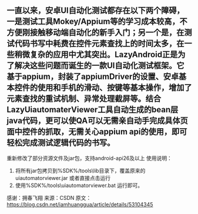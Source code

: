 一直以来，安卓UI自动化测试都存在以下两个障碍，一是测试工具Mokey/Appium等的学习成本较高，不方便刚接触移动端自动化的新手入门；另一个是，在测试代码书写中耗费在控件元素查找上的时间太多，在一些稍微复杂的应用中尤其突出。LazyAndroid正是为了解决这些问题而诞生的一款UI自动化测试框架。它基于appium，封装了appiumDriver的设置、安卓基本控件的使用和手机的滑动、按键等基本操作，增加了元素查找的重试机制、异常处理截屏等。结合LazyUiautomaterViewer工具自动生成的bean层java代码，更可以使QA可以无需亲自动手完成具体页面中控件的抓取，无需关心appium api的使用，即可轻松完成测试逻辑代码的书写。
--------------------- 
重新修改了部分资源文件及jar包，支持android-api26及以上
使用说明：
1. 将所有jar包拷贝到%SDK%/tools\lib目录下，覆盖原来的uiautomatorviewer.jar 或者直接点击运行
2. 使用%SDK%/tools\uiautomatorviewer.bat 运行即可。 

感谢：拥春飞翔 
来源：CSDN 
原文：https://blog.csdn.net/iamhuanggua/article/details/53104345 
